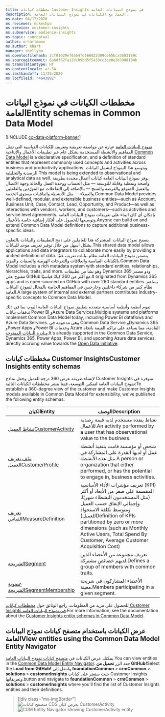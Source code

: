 ```yaml
---
title: مخططات كيانات Customer Insights في نموذج البيانات العامة
description: العمل مع الكيانات في نموذج البيانات العامة.
ms.date: 04/17/2020
ms.reviewer: mukeshpo
ms.service: customer-insights
ms.subservice: audience-insights
ms.topic: conceptual
author: m-hartmann
ms.author: mhart
manager: shellyha
ms.openlocfilehash: 2cf01029ef6b64fe566022d09ce65bca3603189c
ms.sourcegitcommit: 6a6df62fa12dcb9bd5f5a39cc3ee0e2b3988184b
ms.translationtype: HT
ms.contentlocale: ar-SA
ms.lasthandoff: 11/25/2020
ms.locfileid: "4643892"
---
```

# <a name="entity-schemas-in-common-data-model"></a><span data-ttu-id="cf3de-103">مخططات الكيانات في نموذج البيانات العامة</span><span class="sxs-lookup"><span data-stu-id="cf3de-103">Entity schemas in Common Data Model</span></span>

[!INCLUDE [cc-data-platform-banner](../includes/cc-data-platform-banner.md)]

<span data-ttu-id="cf3de-104">[نموذج البيانات العامة](https://docs.microsoft.com/common-data-model/) عبارة عن مواصفة تعريفية وتعريف للكيانات القياسية التي تمثل المفاهيم والأنشطة المستخدمة بشكل عام عبر تطبيقات الأعمال والإنتاجية.</span><span class="sxs-lookup"><span data-stu-id="cf3de-104">[Common Data Model](https://docs.microsoft.com/common-data-model/) is a declarative specification, and a definition of standard entities that represent commonly used concepts and activities across business and productivity applications.</span></span> <span data-ttu-id="cf3de-105">ويتوسع هذا النموذج ليشمل البيانات الرصدية والتحليلية.</span><span class="sxs-lookup"><span data-stu-id="cf3de-105">This model is being extended to observational and analytical data as well.</span></span> <span data-ttu-id="cf3de-106">يوفر نموذج البيانات العامة كيانات أعمال محددة بطريقة واضحة ونمطية وقابلة للتوسعة — مثل الحساب ووحدة العمل والحالة وجهة الاتصال والعميل المتوقع والفرصة والمنتج — بالإضافة إلى التفاعلات مع المورّدين والعاملين والعملاء — مثل الأنشطة واتفاقيات مستوى الخدمة.</span><span class="sxs-lookup"><span data-stu-id="cf3de-106">Common Data Model provides well-defined, modular, and extensible business entities—such as Account, Business Unit, Case, Contact, Lead, Opportunity, and Product—as well as interactions with vendors, workers, and customers—such as activities and service level agreements.</span></span> <span data-ttu-id="cf3de-107">بإمكان أي كان البناء على تعريفات نموذج البيانات العامة وتوسيعها للحصول على أفكار إضافية خاصة بالأعمال.</span><span class="sxs-lookup"><span data-stu-id="cf3de-107">Anyone can build on and extend Common Data Model definitions to capture additional business-specific ideas.</span></span>

<span data-ttu-id="cf3de-108">يسمح نموذج البيانات المشتركة هذا للعاملين على دمج التطبيقات والبيانات بالتعاون بشكل أسهل من خلال توفير تعريف موحد للبيانات.</span><span class="sxs-lookup"><span data-stu-id="cf3de-108">This shared data model allows applications and data integrators to collaborate more easily by providing a unified definition of data.</span></span> <span data-ttu-id="cf3de-109">يتضمن نموذج البيانات العامة نظام بيانات تعريف غنيًا بالكيانات القياسية والعلاقات والتدرجات الهرمية والسمات والمزيد.</span><span class="sxs-lookup"><span data-stu-id="cf3de-109">Common Data Model includes a rich metadata system with standard entities, relationships, hierarchies, traits, and more.</span></span> <span data-ttu-id="cf3de-110">وهو نشأ من تطبيقات Dynamics 365 وذو مصدر مفتوح على GitHub مع أكثر من 260 كيانًا قياسيًا.</span><span class="sxs-lookup"><span data-stu-id="cf3de-110">It originated from Dynamics 365 apps and is open-sourced on GitHub with over 260 standard entities.</span></span> <span data-ttu-id="cf3de-111">يساهم نظام كبير من شركاء داخليين وخارجيين في المفاهيم الخاصة بالمجال لنموذج البيانات العامة.</span><span class="sxs-lookup"><span data-stu-id="cf3de-111">A large system of internal and external partners contributes industry-specific concepts to Common Data Model.</span></span>

<span data-ttu-id="cf3de-112">تقوم أنظمة وأنظمة أساسية متعددة بتطبيق نموذج البيانات العامة اليوم، بما في ذلك تدفقات بيانات Power BI وAzure Data Services.</span><span class="sxs-lookup"><span data-stu-id="cf3de-112">Multiple systems and platforms implement Common Data Model today, including Power BI dataflows and Azure Data Services.</span></span> <span data-ttu-id="cf3de-113">وهي مدعومة في Common Data Service وDynamics 365 وPower Apps وPower BI وخدمات Azure القادمة، مما يساعد على تراكم القيمة باتجاه [مبادرة البيانات المفتوحة](https://www.microsoft.com/open-data-initiative).</span><span class="sxs-lookup"><span data-stu-id="cf3de-113">It's already supported in the Common Data Service, Dynamics 365, Power Apps, Power BI, and upcoming Azure data services, directly accruing value towards the [Open Data Initiative](https://www.microsoft.com/open-data-initiative).</span></span>

## <a name="customer-insights-entity-schemas"></a><span data-ttu-id="cf3de-114">مخططات كيانات Customer Insights</span><span class="sxs-lookup"><span data-stu-id="cf3de-114">Customer Insights entity schemas</span></span>

<span data-ttu-id="cf3de-115">لإنشاء طريقة عرض 360 درجة‬ للعميل وجعل نماذج Customer Insights متوفرة في نموذج البيانات العامة لتمكين التوسعة، قمنا بنشر مخططات الكيانات التالية:</span><span class="sxs-lookup"><span data-stu-id="cf3de-115">To establish a 360-degree view of the customer and make Customer Insights models available in Common Data Model for extensibility, we've published the following entity schemas:</span></span>

| <span data-ttu-id="cf3de-116">الكيان</span><span class="sxs-lookup"><span data-stu-id="cf3de-116">Entity</span></span> | <span data-ttu-id="cf3de-117">الوصف</span><span class="sxs-lookup"><span data-stu-id="cf3de-117">Description</span></span> |
|---------|---------|
|[<span data-ttu-id="cf3de-118">نشاط العميل</span><span class="sxs-lookup"><span data-stu-id="cf3de-118">CustomerActivity</span></span>](https://docs.microsoft.com/common-data-model/schema/core/applicationcommon/foundationcommon/crmcommon/solutions/customerinsights/customeractivity) | <span data-ttu-id="cf3de-119">نشاط ينفذه مستخدم لديه قيمة رصدية للأعمال.</span><span class="sxs-lookup"><span data-stu-id="cf3de-119">An activity performed by a user that has observational value to the business.</span></span> |
|[<span data-ttu-id="cf3de-120">ملف تعريف العميل</span><span class="sxs-lookup"><span data-stu-id="cf3de-120">CustomerProfile</span></span>](https://docs.microsoft.com/common-data-model/schema/core/applicationcommon/foundationcommon/crmcommon/solutions/customerinsights/customerprofile) | <span data-ttu-id="cf3de-121">شخص أو مؤسسة قامت بتنفيذ أنشطة عمل أو لديها القدرة على المشاركة في مثل هذه الأنشطة.</span><span class="sxs-lookup"><span data-stu-id="cf3de-121">A person or organization that either performed, or has the potential to engage in, business activities.</span></span> |
|[<span data-ttu-id="cf3de-122">تعريف القياس</span><span class="sxs-lookup"><span data-stu-id="cf3de-122">MeasureDefinition</span></span>](https://docs.microsoft.com/common-data-model/schema/core/applicationcommon/foundationcommon/crmcommon/solutions/customerinsights/measuredefinition) | <span data-ttu-id="cf3de-123">تعريف مؤشرات الأداء الأساسية (KPI) المقسمة على صفر من الأبعاد أو أكثر (مثل المستخدمون النشطاء شهريًا، وإجمالي الإنفاق حسب العميل ومتوسط تكلفة الاستحواذ للعميل)</span><span class="sxs-lookup"><span data-stu-id="cf3de-123">Definition of KPIs partitioned by zero or more dimensions (such as Monthly Active Users, Total Spend By Customer, Average Customer Acquisition Cost)</span></span> |
|[<span data-ttu-id="cf3de-124">الشريحة</span><span class="sxs-lookup"><span data-stu-id="cf3de-124">Segment</span></span>](https://docs.microsoft.com/common-data-model/schema/core/applicationcommon/foundationcommon/crmcommon/solutions/customerinsights/segment) | <span data-ttu-id="cf3de-125">تعريف مجموعة من الأعضاء الذين لديهم خصائص مشتركة.</span><span class="sxs-lookup"><span data-stu-id="cf3de-125">Defines a group of members with common traits.</span></span> |
|[<span data-ttu-id="cf3de-126">عضوية الشريحة</span><span class="sxs-lookup"><span data-stu-id="cf3de-126">SegmentMembership</span></span>](https://docs.microsoft.com/common-data-model/schema/core/applicationcommon/foundationcommon/crmcommon/solutions/customerinsights/segmentmembership) | <span data-ttu-id="cf3de-127">الأعضاء المشاركون في شريحة معينة.</span><span class="sxs-lookup"><span data-stu-id="cf3de-127">Members participating in a given segment.</span></span> |

<span data-ttu-id="cf3de-128">للحصول على مزيد من المعلومات، راجع الوثائق حول [مخططات كيانات Customer Insights في نموذج البيانات العامة](https://docs.microsoft.com/common-data-model/schema/core/applicationcommon/foundationcommon/crmcommon/solutions/customerinsights/overview).</span><span class="sxs-lookup"><span data-stu-id="cf3de-128">For more information, see the documentation about the [Customer Insights entity schemas in Common Data Model](https://docs.microsoft.com/common-data-model/schema/core/applicationcommon/foundationcommon/crmcommon/solutions/customerinsights/overview).</span></span>

## <a name="view-entities-using-the-common-data-model-entity-navigator"></a><span data-ttu-id="cf3de-129">عرض الكيانات باستخدام متصفح كيانات نموذج البيانات العامة</span><span class="sxs-lookup"><span data-stu-id="cf3de-129">View entities using the Common Data Model Entity Navigator</span></span>

<span data-ttu-id="cf3de-130">يمكنك عرض الكيانات في [متصفح كيانات نموذج البيانات العامة](https://microsoft.github.io/CDM/).</span><span class="sxs-lookup"><span data-stu-id="cf3de-130">You can view entities in the [Common Data Model Entity Navigator](https://microsoft.github.io/CDM/).</span></span> <span data-ttu-id="cf3de-131">حدد الزر **تحميل من GitHub!**</span><span class="sxs-lookup"><span data-stu-id="cf3de-131">Select the **Load from GitHub!**</span></span> <span data-ttu-id="cf3de-132">وانتقل إلى **foundationCommon** > **crmCommon** > **solutions** > **customerInsights** حيث ستعثر على كيانات Customer Insights وتعريفاتها.</span><span class="sxs-lookup"><span data-stu-id="cf3de-132">button and navigate to **foundationCommon** > **crmCommon** > **solutions** > **customerInsights** where you'll find the list of Customer Insights entities and their definitions.</span></span>
> [!div class="mx-imgBorder"]
> <span data-ttu-id="cf3de-133">![متصفح كيانات CDS يعرض كيان CustomerActivity](media/CDM-entity-navigator.png "متصفح كيانات CDS يعرض كيان CustomerActivity")</span><span class="sxs-lookup"><span data-stu-id="cf3de-133">![CDM Entity Navigator showing CustomerActivity entity](media/CDM-entity-navigator.png "CDM Entity Navigator showing CustomerActivity entity")</span></span>
